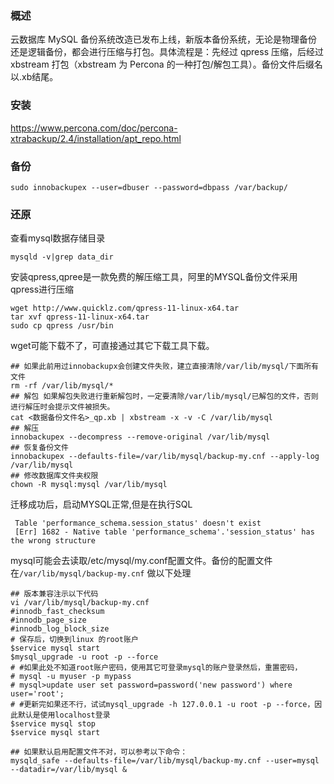 ### 概述
云数据库 MySQL 备份系统改造已发布上线，新版本备份系统，无论是物理备份还是逻辑备份，都会进行压缩与打包。具体流程是：先经过 qpress 压缩，后经过 xbstream 打包（xbstream 为 Percona 的一种打包/解包工具）。备份文件后缀名以.xb结尾。

### 安装
https://www.percona.com/doc/percona-xtrabackup/2.4/installation/apt_repo.html

### 备份
```
sudo innobackupex --user=dbuser --password=dbpass /var/backup/
```

### 还原
查看mysql数据存储目录
```
mysqld -v|grep data_dir
```
安装qpress,qpree是一款免费的解压缩工具，阿里的MYSQL备份文件采用qpress进行压缩
```
wget http://www.quicklz.com/qpress-11-linux-x64.tar
tar xvf qpress-11-linux-x64.tar
sudo cp qpress /usr/bin
```
wget可能下载不了，可直接通过其它下载工具下载。
```
## 如果此前用过innobackupx会创建文件失败，建立直接清除/var/lib/mysql/下面所有文件
rm -rf /var/lib/mysql/*
## 解包 如果解包失败进行重新解包时，一定要清除/var/lib/mysql/已解包的文件，否则进行解压时会提示文件被损失。
cat <数据备份文件名>_qp.xb | xbstream -x -v -C /var/lib/mysql
## 解压
innobackupex --decompress --remove-original /var/lib/mysql
## 恢复备份文件
innobackupex --defaults-file=/var/lib/mysql/backup-my.cnf --apply-log /var/lib/mysql
## 修改数据库文件夹权限
chown -R mysql:mysql /var/lib/mysql
```
迁移成功后，启动MYSQL正常,但是在执行SQL
```
 Table 'performance_schema.session_status' doesn't exist
 [Err] 1682 - Native table 'performance_schema'.'session_status' has the wrong structure
```
mysql可能会去读取/etc/mysql/my.conf配置文件。备份的配置文件在`/var/lib/mysql/backup-my.cnf`
做以下处理
```
## 版本兼容注示以下代码
vi /var/lib/mysql/backup-my.cnf
#innodb_fast_checksum
#innodb_page_size
#innodb_log_block_size
# 保存后，切换到linux 的root账户
$service mysql start
$mysql_upgrade -u root -p --force
# #如果此处不知道root账户密码，使用其它可登录mysql的账户登录然后，重置密码，
# mysql -u myuser -p mypass
# mysql>update user set password=password('new password') where user='root';
# #更新完如果还不行，试试mysql_upgrade -h 127.0.0.1 -u root -p --force，因此默认是使用localhost登录
$service mysql stop
$service mysql start

## 如果默认启用配置文件不对，可以参考以下命令：
mysqld_safe --defaults-file=/var/lib/mysql/backup-my.cnf --user=mysql --datadir=/var/lib/mysql &
```
